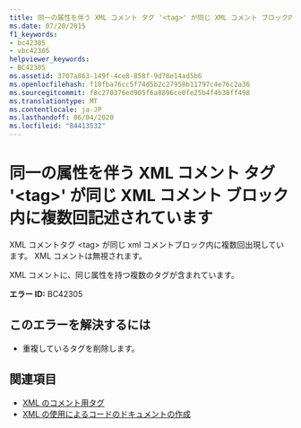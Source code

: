 ```yaml
---
title: 同一の属性を伴う XML コメント タグ '<tag>' が同じ XML コメント ブロック内に複数回記述されています
ms.date: 07/20/2015
f1_keywords:
- bc42305
- vbc42305
helpviewer_keywords:
- BC42305
ms.assetid: 3707a863-149f-4ce8-858f-9d78e14ad5b6
ms.openlocfilehash: f18fba76cc5f74d5b2c27958b11797c4e76c2a36
ms.sourcegitcommit: f8c270376ed905f6a8896ce0fe25b4f4b38ff498
ms.translationtype: MT
ms.contentlocale: ja-JP
ms.lasthandoff: 06/04/2020
ms.locfileid: "84413532"
---
```

# <a name="xml-comment-tag-tag-appears-with-identical-attributes-more-than-once-in-the-same-xml-comment-block"></a>同一の属性を伴う XML コメント タグ '\<tag>' が同じ XML コメント ブロック内に複数回記述されています
XML コメントタグ \<tag> が同じ xml コメントブロック内に複数回出現しています。 XML コメントは無視されます。  
  
 XML コメントに、同じ属性を持つ複数のタグが含まれています。  
  
 **エラー ID:** BC42305  
  
## <a name="to-correct-this-error"></a>このエラーを解決するには  
  
- 重複しているタグを削除します。  
  
## <a name="see-also"></a>関連項目

- [XML のコメント用タグ](../language-reference/xmldoc/index.md)
- [XML の使用によるコードのドキュメントの作成](../programming-guide/program-structure/documenting-your-code-with-xml.md)

